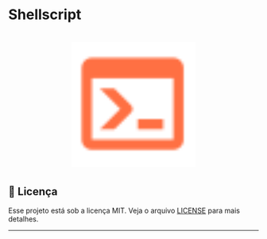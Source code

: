 # Shellscript

<h1 align="center">
    <img alt="Shellscript" src=".github/console.svg" width="250px" />
</h1>

## :memo: Licença

Esse projeto está sob a licença MIT. Veja o arquivo [LICENSE](LICENSE.md) para mais detalhes.

---
